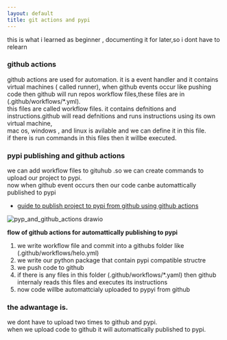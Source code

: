 ```yaml
---
layout: default
title: git actions and pypi
---
```

this is what i learned as beginner  , documenting it for later,so i dont have to relearn

### github actions
github actions are used for automation. it is a event handler and it contains virtual machines ( called runner),
when github events occur like pushing code then github will run repos workflow files,these files are in  (.github/workflows/*.yml).  
this files are called workflow files. it contains defnitions and instructions.github will read defnitions and runs instructions  using its own virtual machine,   
mac os, windows , and linux is avilable and we can define it in this file.  
if there is run commands in this files then it willbe executed.

### pypi publishing and github actions 
we can add workflow files to gituhub .so we can create commands to upload our project to pypi.   
now when github event occurs then our code canbe automattically published to pypi
* [guide to publish project to pypi from github using github actions](https://hackernoon.com/automate-python-package-publishing-with-github-actions)
  
![pyp_and_github_actions drawio](https://github.com/user-attachments/assets/62c61f7d-44c4-44d7-990b-7af83d21c011)

**flow of github actions for automattically publishing to pypi**
1. we write workflow file and commit into a githubs folder like (.github/workflows/helo.yml)
2. we write our python package that contain pypi compatible structre 
3. we push code to github
4. if there is any files in this folder (.github/workflows/*.yaml) then github internaly reads this files and executes its instructions
5. now code willbe automattcialy uploaded to pypyi from github

### the adwantage is. 
we dont have to upload  two times to github and pypi.  
when we upload code to github it will automattically published to pypi.  



